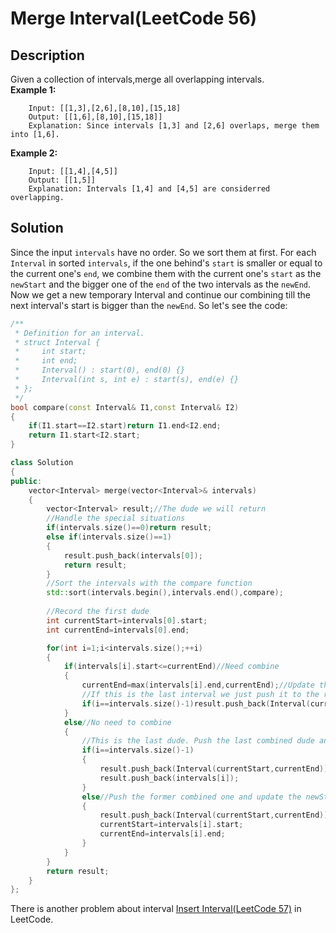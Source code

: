 # Merge Interval(LeetCode 56)  
## Description
Given a collection of intervals,merge all overlapping intervals.  
__Example 1:__  

        Input: [[1,3],[2,6],[8,10],[15,18]
        Output: [[1,6],[8,10],[15,18]]
        Explanation: Since intervals [1,3] and [2,6] overlaps, merge them into [1,6].
__Example 2:__

        Input: [[1,4],[4,5]]
        Output: [[1,5]]
        Explanation: Intervals [1,4] and [4,5] are considerred overlapping.
## Solution
Since the input `intervals` have no order. So we sort them at first. For each `Interval` in sorted `intervals`, if the one behind's `start` is smaller or equal to the current one's `end`, we combine them with the current one's `start` as the `newStart` and the bigger one of the `end` of  the two intervals as the `newEnd`. Now we get a new temporary Interval and continue our combining till the next interval's start is bigger than the `newEnd`. So let's see the code:

```cpp
/**
 * Definition for an interval.
 * struct Interval {
 *     int start;
 *     int end;
 *     Interval() : start(0), end(0) {}
 *     Interval(int s, int e) : start(s), end(e) {}
 * };
 */
bool compare(const Interval& I1,const Interval& I2)
{
    if(I1.start==I2.start)return I1.end<I2.end;
    return I1.start<I2.start;
}

class Solution 
{
public:
    vector<Interval> merge(vector<Interval>& intervals) 
    {
        vector<Interval> result;//The dude we will return
        //Handle the special situations
        if(intervals.size()==0)return result;
        else if(intervals.size()==1)
        {
            result.push_back(intervals[0]);
            return result;
        }
        //Sort the intervals with the compare function
        std::sort(intervals.begin(),intervals.end(),compare);
        
        //Record the first dude
        int currentStart=intervals[0].start;
        int currentEnd=intervals[0].end;

        for(int i=1;i<intervals.size();++i)
        {
            if(intervals[i].start<=currentEnd)//Need combine
            {
                currentEnd=max(intervals[i].end,currentEnd);//Update the currentEnd after combined.
                //If this is the last interval we just push it to the result
                if(i==intervals.size()-1)result.push_back(Interval(currentStart,currentEnd));
            }
            else//No need to combine
            {
                //This is the last dude. Push the last combined dude and push the last dude
                if(i==intervals.size()-1)
                {
                    result.push_back(Interval(currentStart,currentEnd));
                    result.push_back(intervals[i]);
                }
                else//Push the former combined one and update the newStart and newEnd
                {
                    result.push_back(Interval(currentStart,currentEnd));
                    currentStart=intervals[i].start;
                    currentEnd=intervals[i].end;
                }
            }
        }
        return result;   
    }    
};
```
There is another problem about interval [Insert Interval(LeetCode 57)](https://leetcode.com/problems/insert-interval/) in LeetCode.
